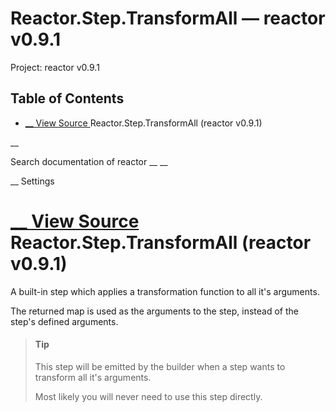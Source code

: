 # Reactor.Step.TransformAll — reactor v0.9.1

Project: reactor v0.9.1

## Table of Contents

- [ __ View Source ](external_link) Reactor.Step.TransformAll (reactor v0.9.1)

__

Search documentation of reactor __ __

__ Settings

#  [ __ View Source ](external_link) Reactor.Step.TransformAll (reactor v0.9.1)

A built-in step which applies a transformation function to all it's arguments.

The returned map is used as the arguments to the step, instead of the step's defined arguments.

> #### Tip
> 
> This step will be emitted by the builder when a step wants to transform all it's arguments.
> 
> Most likely you will never need to use this step directly.
